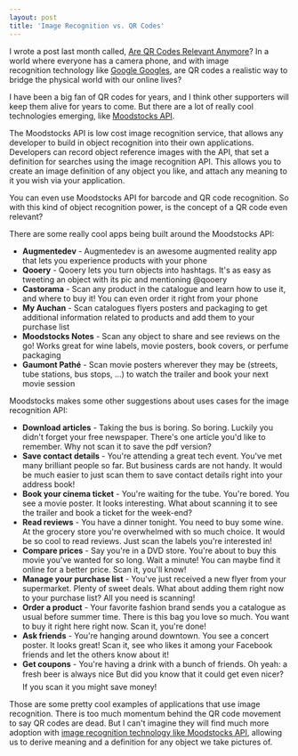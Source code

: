 ```yaml
---
layout: post
title: 'Image Recognition vs. QR Codes'
---
```

<img style="padding: 15px;" src="http://kinlane-productions.s3.amazonaws.com/api-evangelist/moodstocks/Moodstocks-Logo.png" alt="" align="right" />I wrote a post last month called, <a title="Are QR Codes Relevant Anymore" href="http://www.kinlane.com/2011/06/are-qr-codes-relevant-anymore/">Are QR Codes Relevant Anymore</a>? In a world where everyone has a camera phone, and with image recognition technology like <a title="Google Googles" href="http://www.google.com/mobile/goggles/">Google Googles</a>, are QR codes a realistic way to bridge the physical world with our online lives?<p></p>
I have been a big fan of QR codes for years, and I think other supporters will keep them alive for years to come. But there are a lot of really cool technologies emerging, like <a title="Moodstocks API" href="https://github.com/Moodstocks/moodstocks-api/wiki/api-v2-doc">Moodstocks API</a>.<p></p>
The Moodstocks API is low cost image recognition service, that allows any developer to build in object recognition into their own applications. Developers can record object reference images with the API, that set a definition for searches using the image recognition API. This allows you to create an image definition of any object you like, and attach any meaning to it you wish via your application.<p></p>
You can even use Moodstocks API for barcode and QR code recognition. So with this kind of object recognition power, is the concept of a QR code even relevant?<p></p>
There are some really cool apps being built around the Moodstocks API:
<ul class="mainlist">
	<li><strong>Augmentedev</strong> - Augmentedev is an awesome augmented reality app that lets you experience products with your phone</li>
	<li><strong>Qooery</strong> - Qooery lets you turn objects into hashtags. It's as easy as tweeting an object with its pic and mentioning @qooery</li>
	<li><strong>Castorama</strong> - Scan any product in the catalogue and learn how to use it, and where to buy it! You can even order it right from your phone</li>
	<li><strong>My Auchan</strong> - Scan catalogues flyers posters and packaging to get additional information related to products and add them to your purchase list</li>
	<li><strong>Moodstocks Notes</strong> - Scan any object to share and see reviews on the go! Works great for wine labels, movie posters, book covers, or perfume packaging</li>
	<li><strong>Gaumont Pathé</strong> - Scan movie posters wherever they may be (streets, tube stations, bus stops, ...) to watch the trailer and book your next movie session</li>
</ul>
Moodstocks makes some other suggestions about uses cases for the image recognition API:<img style="padding: 15px;" src="http://kinlane-productions.s3.amazonaws.com/api-evangelist/moodstocks/Moodstocks-Mobile-Search.png" alt="" align="right" />
<ul class="mainlist">
	<li><strong>Download articles</strong> - Taking the bus is boring. So boring. Luckily you didn't forget your free newspaper. There's one article you'd like to remember. Why not scan it to save the pdf version?</li>
	<li><strong>Save contact details</strong> - You're attending a great tech event. You've met many brilliant people so far. But business cards are not handy. It would be much easier to just scan them to save contact details right into your address book!</li>
	<li><strong>Book your cinema ticket</strong> - You're waiting for the tube. You're bored. You see a movie poster. It looks interesting. What about scanning it to see the trailer and book a ticket for the week-end?</li>
	<li><strong>Read reviews</strong> - You have a dinner tonight. You need to buy some wine. At the grocery store you're overwhelmed with so much choice. It would be so cool to read reviews. Just scan the labels you're interested in!</li>
	<li><strong>Compare prices</strong> - Say you're in a DVD store. You're about to buy this movie you've wanted for so long. Wait a minute! You can maybe find it online for a better price. Scan it, you'll know!</li>
	<li><strong>Manage your purchase list</strong> - You've just received a new flyer from your supermarket. Plenty of sweet deals. What about adding them right now to your purchase list? All you need is scanning!</li>
	<li><strong>Order a product</strong> - Your favorite fashion brand sends you a catalogue as usual before summer time. There is this bag you love so much. You want to buy it right here right now. Scan it, you're done!</li>
	<li><strong>Ask friends</strong> - You're hanging around downtown. You see a concert poster. It looks great! Scan it, see who likes it among your Facebook friends and let the others know about it!</li>
	<li><strong>Get coupons</strong> - You're having a drink with a bunch of friends. Oh yeah: a fresh beer is always nice But did you know that it could get even nicer? If you scan it you might save money!</li>
</ul>
Those are some pretty cool examples of applications that use image recognition. There is too much momentum behind the QR code movement to say QR codes are dead. But I can't imagine they will find much more adoption with <a title="image recognition technology like Moodstocks API" href="http://www.moodstocks.com/">image recognition technology like Moodstocks API</a>, allowing us to derive meaning and a definition for any object we take pictures of.
